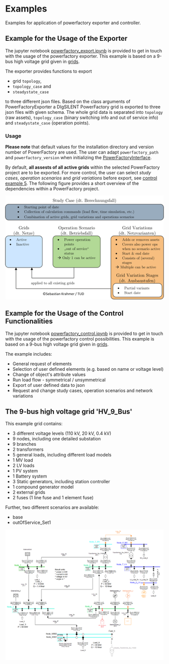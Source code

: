 # Examples

Examples for application of powerfactory exporter and controller.

## Example for the Usage of the Exporter

The jupyter notebook [powerfactory_export.ipynb](powerfactory_export.ipynb) is provided to get in touch with the usage of the powerfactory exporter.
This example is based on a 9-bus high voltage grid given in [grids][link_to_example_grids].

The exporter provides functions to export

+ grid `topology`,
+ `topology_case` and
+ `steadystate_case`

to three different json files.
Based on the class arguments of PowerFactoryExporter a DIgSILENT PowerFactory grid is exported to three json files with given schema. The whole grid data is separated into `topology` (raw assets), `topology_case` (binary switching info and out of service info) and `steadystate_case` (operation points).

### Usage

**Please note** that default values for the installation directory and version number of PowerFactory are used.
The user can adapt `powerfactory_path` and `powerfactory_version` when initializing the [PowerFactoryInterface][link_to_interface].

By default, **all assests of all active grids** within the selected PowerFactory project are to be exported.
For more control, the user can select _study cases_, _operation scenarios_ and _grid variations_ before export, see [control example 5](powerfactory_control.ipynb).
The following figure provides a short overview of the dependencies within a PowerFactory project.

![PowerFactory_StudyCase_Dependencies](./PowerFactory_StudyCase_Dependencies.png)

## Example for the Usage of the Control Functionalities

The jupyter notebook [powerfactory_control.ipynb](powerfactory_control.ipynb) is provided to get in touch with the usage of the powerfactory control possibilities.
This example is based on a 9-bus high voltage grid given in [grids][link_to_example_grids].

The example includes:

+ General request of elements
+ Selection of user defined elements (e.g. based on name or voltage level)
+ Change of object's attribute values
+ Run load flow - symmetrical / unsymmetrical
+ Export of user defined data to json
+ Request and change study cases, operation scenarios and network variations

## The 9-bus high voltage grid 'HV_9_Bus'

This example grid contains:

+ 3 different voltage levels (110 kV, 20 kV, 0.4 kV)
+ 9 nodes, including one detailed substation
+ 9 branches
+ 2 transformers
+ 5 general loads, including different load models
+ 1 MV load
+ 2 LV loads
+ 1 PV system
+ 1 Battery system
+ 3 Static generators, including station controller
+ 1 compound generator model
+ 2 external grids
+ 2 fuses (1 line fuse and 1 element fuse)

Further, two different scenarios are available:

+ base
+ outOfService_Set1

![HV_9_Bus grid](./grids/HV_9_Bus.png)

[link_to_example_grids]: ./grids
[link_to_interface]: ../powerfactory_tools/interface.py
